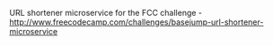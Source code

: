 URL shortener microservice for the FCC challenge - http://www.freecodecamp.com/challenges/basejump-url-shortener-microservice